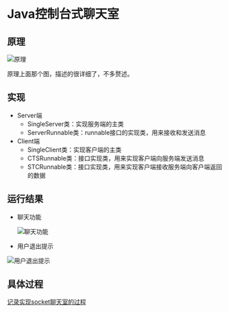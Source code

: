 # Java控制台式聊天室

## 原理

![原理](https://meethigher.top/blog/2020/01/07/chat-room/服务端与客户端交互过程图.png)

原理上面那个图，描述的很详细了，不多赘述。

## 实现

* Server端
  * SingleServer类：实现服务端的主类
  * ServerRunnable类：runnable接口的实现类，用来接收和发送消息
* Client端
  * SingleClient类：实现客户端的主类
  * CTSRunnable类：接口实现类，用来实现客户端向服务端发送消息
  * STCRunnable类：接口实现类，用来实现客户端接收服务端向客户端返回的数据

## 运行结果

* 聊天功能

  ![聊天功能](https://meethigher.top/blog/2020/01/07/chat-room/%E5%AE%A2%E6%88%B7%E7%AB%AF%E4%B9%8B%E9%97%B4%E9%80%9A%E8%AE%AF.png)

* 用户退出提示

![用户退出提示](https://meethigher.top/blog/2020/01/07/chat-room/%E7%94%A8%E6%88%B7%E9%80%80%E5%87%BA%E9%80%9A%E7%9F%A5.png)

## 具体过程

[记录实现socket聊天室的过程](https://meethigher.top/blog/2020/01/07/chat-room/)


